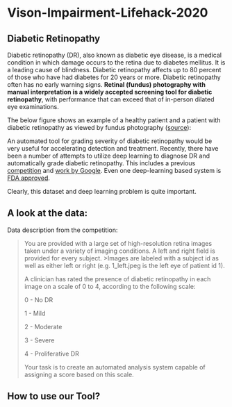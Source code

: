 # Vison-Impairment-Lifehack-2020


## Diabetic Retinopathy 

Diabetic retinopathy (DR), also known as diabetic eye disease, is a medical condition in which damage occurs to the retina due to diabetes mellitus. It is a leading cause of blindness. Diabetic retinopathy affects up to 80 percent of those who have had diabetes for 20 years or more. Diabetic retinopathy often has no early warning signs. **Retinal (fundus) photography with manual interpretation is a widely accepted screening tool for diabetic retinopathy**, with performance that can exceed that of in-person dilated eye examinations. 

The below figure shows an example of a healthy patient and a patient with diabetic retinopathy as viewed by fundus photography ([source](https://www.biorxiv.org/content/biorxiv/early/2018/06/19/225508.full.pdf)):


An automated tool for grading severity of diabetic retinopathy would be very useful for accelerating detection and treatment. Recently, there have been a number of attempts to utilize deep learning to diagnose DR and automatically grade diabetic retinopathy. This includes a previous [competition](https://kaggle.com/c/diabetic-retinopathy-detection) and [work by Google](https://ai.googleblog.com/2016/11/deep-learning-for-detection-of-diabetic.html). Even one deep-learning based system is [FDA approved](https://www.fda.gov/NewsEvents/Newsroom/PressAnnouncements/ucm604357.htm). 

Clearly, this dataset and deep learning problem is quite important. 

## A look at the data:

Data description from the competition:

>You are provided with a large set of high-resolution retina images taken under a variety of imaging conditions. A left and right field is provided for every subject. >Images are labeled with a subject id as well as either left or right (e.g. 1_left.jpeg is the left eye of patient id 1).
>
>A clinician has rated the presence of diabetic retinopathy in each image on a scale of 0 to 4, according to the following scale:
>
>0 - No DR
>
>1 - Mild
>
>2 - Moderate
>
>3 - Severe
>
>4 - Proliferative DR
>
>Your task is to create an automated analysis system capable of assigning a score based on this scale.



## How to use our Tool?